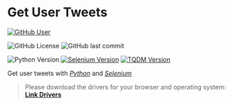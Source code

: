 # Get User Tweets
[![GitHub User](https://img.shields.io/badge/GitHub-JohamSMC-red?style=plastic&logo=github&link=https://github.com/JohamSMC)](https://github.com/JohamSMC)



![GitHub License](https://img.shields.io/github/license/JohamSMC/get-User-Tweets?style=style=flat-square)
![GitHub last commit](https://img.shields.io/github/last-commit/JohamSMC/get-User-Tweets?style=style=flat-square)



![Python Version](https://img.shields.io/github/pipenv/locked/python-version/JohamSMC/get-User-Tweets?logo=PYTHON&style=flat-square)
[![Selenium Version](https://img.shields.io/github/pipenv/locked/dependency-version/JohamSMC/get-User-Tweets/selenium?logo=selenium&style=flat-square)](https://selenium-python.readthedocs.io/installation.html#downloading-python-bindings-for-selenium)
[![TQDM Version](https://img.shields.io/github/pipenv/locked/dependency-version/JohamSMC/get-User-Tweets/tqdm?style=flat-square)](https://pypi.org/project/tqdm/)


Get user tweets with [*Python*](https://www.python.org/) and [*Selenium*](https://selenium-python.readthedocs.io/)

> Please download the drivers for your browser and operating system:
[**Link Drivers**](https://selenium-python.readthedocs.io/installation.html#drivers)
